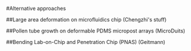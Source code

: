 #Alternative approaches

##Large area deformation on microfluidics chip (Chengzhi's stuff)

##Pollen tube growth on deformable PDMS micropost arrays (MicroDuits)

##Bending Lab-on-Chip and Penetration Chip (PNAS) (Geitmann)